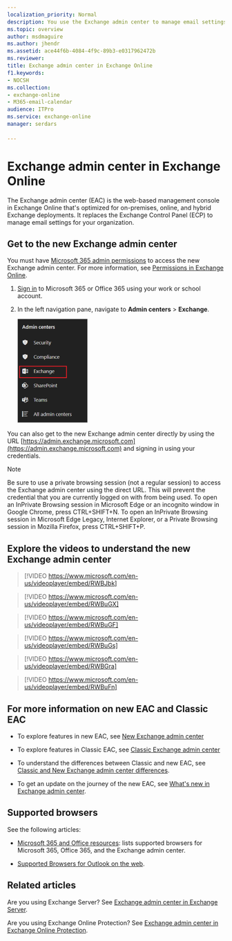 ```yaml
---
localization_priority: Normal
description: You use the Exchange admin center to manage email settings for your organization.
ms.topic: overview
author: msdmaguire
ms.author: jhendr
ms.assetid: ace44f6b-4084-4f9c-89b3-e0317962472b
ms.reviewer: 
title: Exchange admin center in Exchange Online
f1.keywords:
- NOCSH
ms.collection: 
- exchange-online
- M365-email-calendar
audience: ITPro
ms.service: exchange-online
manager: serdars

---
```


# Exchange admin center in Exchange Online

The Exchange admin center (EAC) is the web-based management console in Exchange Online that's optimized for on-premises, online, and hybrid Exchange deployments. It replaces 
the Exchange Control Panel (ECP) to manage email settings for your organization.

## Get to the new Exchange admin center 

You must have [Microsoft 365 admin permissions](/microsoft-365/admin/add-users/assign-admin-roles) to access the new Exchange admin center. For more information, see [Permissions in Exchange Online](permissions-exo/permissions-exo.md).

1. [Sign in](https://support.microsoft.com/office/e9eb7d51-5430-4929-91ab-6157c5a050b4) to Microsoft 365 or Office 365 using your work or school account.

2. In the left navigation pane, navigate to **Admin centers** > **Exchange**.

    ![New EAC](media/new-eac-selection.png)

You can also get to the new Exchange admin center directly by using the URL [https://admin.exchange.microsoft.com](https://admin.exchange.microsoft.com) and signing in using your credentials.

>[!NOTE]
> Be sure to use a private browsing session (not a regular session) to access the Exchange admin center using the direct URL. This will prevent the credential that you are currently logged on with from being used. To open an InPrivate Browsing session in Microsoft Edge or an incognito window in Google Chrome, press CTRL+SHIFT+N. To open an InPrivate Browsing session in Microsoft Edge Legacy, Internet Explorer, or a Private Browsing session in Mozilla Firefox, press CTRL+SHIFT+P.

## Explore the videos to understand the new Exchange admin center

> [!VIDEO https://www.microsoft.com/en-us/videoplayer/embed/RWBJbk]  

> [!VIDEO https://www.microsoft.com/en-us/videoplayer/embed/RWBuGX]  

> [!VIDEO https://www.microsoft.com/en-us/videoplayer/embed/RWBuGF]  

> [!VIDEO https://www.microsoft.com/en-us/videoplayer/embed/RWBuGs]  

> [!VIDEO https://www.microsoft.com/en-us/videoplayer/embed/RWBGra]  

> [!VIDEO https://www.microsoft.com/en-us/videoplayer/embed/RWBuFn]  


## For more information on new EAC and Classic EAC

- To explore features in new EAC, see [New Exchange admin center](features-in-new-eac.md)

- To explore features in Classic EAC, see [Classic Exchange admin center](features-in-classic-eac.md)

- To understand the differences between Classic and new EAC, see [Classic and New Exchange admin center differences](https://docs.microsoft.com/exchange/changes-in-exchange-admin-center).

- To get an update on the journey of the new EAC, see [What's new in Exchange admin center](https://docs.microsoft.com/exchange/whats-new).

## Supported browsers

See the following articles:

- [Microsoft 365 and Office resources](https://www.microsoft.com/microsoft-365/microsoft-365-and-office-resources): lists supported browsers for Microsoft 365, Office 365, and the Exchange admin center.

- [Supported Browsers for Outlook on the web](https://support.microsoft.com/office/c89774d6-0722-4c93-a547-ef45e693e006).

## Related articles

Are you using Exchange Server? See [Exchange admin center in Exchange Server](../ExchangeServer/architecture/client-access/exchange-admin-center.md).

Are you using Exchange Online Protection? See [Exchange admin center in Exchange Online Protection](/microsoft-365/security/office-365-security/exchange-admin-center-in-exchange-online-protection-eop).
